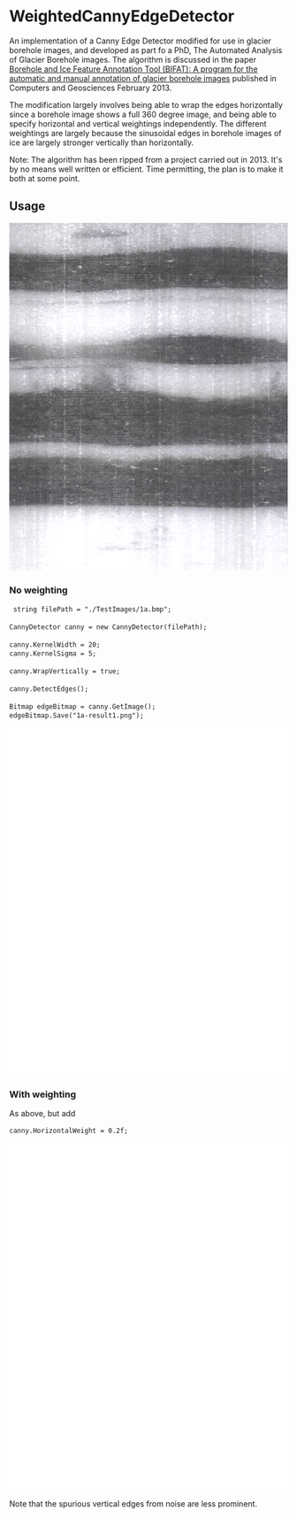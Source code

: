 # WeightedCannyEdgeDetector

An implementation of a Canny Edge Detector modified for use in glacier borehole images, and developed as part fo a PhD, The Automated Analysis of Glacier Borehole images. The algorithm is discussed in the paper [Borehole and Ice Feature Annotation Tool (BIFAT): A program for the automatic and manual annotation of glacier borehole images](https://www.sciencedirect.com/science/article/abs/pii/S0098300412003111) published in Computers and Geosciences February 2013.

The modification largely involves being able to wrap the edges horizontally since a borehole image shows a full 360 degree image, and being able to specify horizontal and vertical weightings independently. The different weightings are largely because the sinusoidal edges in borehole images of ice are largely stronger vertically than horizontally. 

Note: The algorithm has been ripped from a project carried out in 2013. It's by no means well written or efficient. Time permitting, the plan is to make it both at some point.

## Usage

![alt text](https://github.com/terrysmalone/WeightedCannyEdgeDetector/blob/main/Test%20images/1a.bmp "Test image 1a")

### No weighting 

```
 string filePath = "./TestImages/1a.bmp";

CannyDetector canny = new CannyDetector(filePath);

canny.KernelWidth = 20;
canny.KernelSigma = 5;

canny.WrapVertically = true;

canny.DetectEdges();

Bitmap edgeBitmap = canny.GetImage();
edgeBitmap.Save("1a-result1.png");
```

![alt text](https://github.com/terrysmalone/WeightedCannyEdgeDetector/blob/main/Test%20images/1a-result1.png "1a-result1.png")

### With weighting 

As above, but add
```
canny.HorizontalWeight = 0.2f;
```

![alt text](https://github.com/terrysmalone/WeightedCannyEdgeDetector/blob/main/Test%20images/1a-result2.png "1a-result2.png")

Note that the spurious vertical edges from noise are less prominent.



